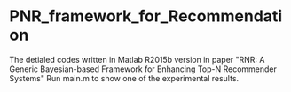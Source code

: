 # PNR_framework_for_Recommendation
The detialed codes written in Matlab R2015b version in paper "RNR: A Generic Bayesian-based Framework for Enhancing Top-N Recommender Systems" Run main.m to show one of the experimental results.
